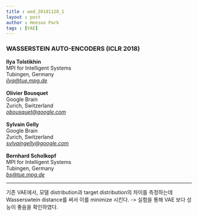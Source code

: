 ```yaml
---
title : wed_20181128_1
layout : post
author : Heesoo Park
tags : [VAE]
---
```


<h3>WASSERSTEIN AUTO-ENCODERS (ICLR 2018)</h3>


<p>

<b>Ilya Tolstikhin</b><br/>
MPI for Intelligent Systems<br/>
Tubingen, Germany<br/>
<em>ilya@tue.mpg.de</em><br/><Br/>
<b>Olivier Bousquet</b><Br/>
Google Brain<Br/>
Zurich, Switzerland<br/>
<em>obousquet@google.com</em><br/><br/>
<b>Sylvain Gelly</b><Br/>
Google Brain<br/>
Zurich, Switzerland<br/>
<em>sylvaingelly@google.com</em><br/><Br/>
<b>Bernhard Scholkopf</b><Br/>
MPI for Intelligent Systems<br/>
Tubingen, Germany<br/>
<em>bs@tue.mpg.de</em>









</p>

<hr />
<p>
기존 VAE에서, 모델 distribution과 target distribution의 차이를 측정하는데 Wasserswtein distance를 써서 이를 minimize 시킨다. -> 실험을 통해 VAE 보다 성능이 좋음을 확인하였다.
</p>
